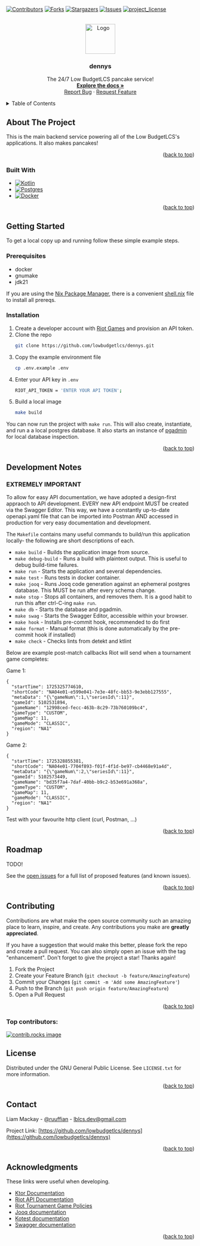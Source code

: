 <a id="readme-top"></a>
<!-- PROJECT SHIELDS -->
<!--
-->
[![Contributors][contributors-shield]][contributors-url]
[![Forks][forks-shield]][forks-url]
[![Stargazers][stars-shield]][stars-url]
[![Issues][issues-shield]][issues-url]
[![project_license][license-shield]][license-url]



<!-- PROJECT LOGO -->
<br />
<div align="center">
   <a href="https://github.com/lowbudgetlcs/dennys">
      <img src="https://i.imgur.com/DvZvfNz.png" alt="Logo" width="80" height="80" />
   </a>
</div>
   
<div align="center">
<h3 align="center">dennys</h3>

  <p align="center">
    The 24/7 Low BudgetLCS pancake service!
    <br />
    <a href="https://github.com/lowbudgetlcs/dennys"><strong>Explore the docs »</strong></a>
    <br />
    <a href="https://github.com/lowbudgetlcs/dennys/issues/new?labels=bug&template=bug-report---.md">Report Bug</a>
    &middot;
    <a href="https://github.com/lowbudgetlcs/dennys/issues/new?labels=enhancement&template=feature-request---.md">Request Feature</a>
  </p>
</div>



<!-- TABLE OF CONTENTS -->
<details>
  <summary>Table of Contents</summary>
  <ol>
    <li>
      <a href="#about-the-project">About The Project</a>
      <ul>
        <li><a href="#built-with">Built With</a></li>
      </ul>
    </li>
    <li>
      <a href="#getting-started">Getting Started</a>
      <ul>
        <li><a href="#prerequisites">Prerequisites</a></li>
        <li><a href="#installation">Installation</a></li>
      </ul>
    </li>
    <li><a href="#development-notes">Usage</a></li>
    <li><a href="#roadmap">Roadmap</a></li>
    <li><a href="#contributing">Contributing</a></li>
    <li><a href="#license">License</a></li>
    <li><a href="#contact">Contact</a></li>
    <li><a href="#acknowledgments">Acknowledgments</a></li>
  </ol>
</details>



<!-- ABOUT THE PROJECT -->
## About The Project

This is the main backend service powering all of the Low BudgetLCS's applications. It also makes pancakes!

<p align="right">(<a href="#readme-top">back to top</a>)</p>



### Built With

* [![Kotlin][Kotlin]][Kotlin-url]
* [![Postgres][Postgres]][Postgres-url]
* [![Docker][Docker]][Docker-url]

<p align="right">(<a href="#readme-top">back to top</a>)</p>



<!-- GETTING STARTED -->
## Getting Started

To get a local copy up and running follow these simple example steps.

### Prerequisites

* docker 
* gnumake
* jdk21

If you are using the [Nix Package Manager](https://github.com/NixOS/nix), there is a convenient [shell.nix](./shell.nix) file to install all prereqs.

### Installation

1. Create a developer account with [Riot Games](https://developer.riotgames.com) and provision an API token.
2. Clone the repo
   ```sh
   git clone https://github.com/lowbudgetlcs/dennys.git
   ```
3. Copy the example environment file
   ```sh
   cp .env.example .env
    ```
4. Enter your API key in `.env`
   ```sh
   RIOT_API_TOKEN = 'ENTER YOUR API TOKEN';
   ```
5. Build a local image
   ```sh
   make build
   ```
You can now run the project with `make run`. This will also create, instantiate,
and run a a local postgres database. It also starts an instance of [pgadmin](https://www.pgadmin.org/) 
for local database inspection.

<p align="right">(<a href="#readme-top">back to top</a>)</p>



<!-- USAGE EXAMPLES -->
## Development Notes

### EXTREMELY IMPORTANT

To allow for easy API documentation, we have adopted a design-first appraoch to API development. EVERY new API endpoint 
MUST be created via the Swagger Editor. This way, we have a constantly up-to-date openapi.yaml file that can be
imported into Postman AND accessed in production for very easy documentation and development.

The `Makefile` contains many useful commands to build/run this application locally- the following are short descriptions of each.

* `make build` - Builds the application image from source.
* `make debug-build` - Runs a build with plaintext output. This is useful to debug build-time failures.
* `make run` - Starts the application and several dependencies.
* `make test` - Runs tests in docker container.
* `make jooq` - Runs Jooq code generation against an ephemeral postgres database. This MUST be run after every schema change.
* `make stop` - Stops all containers, and removes them. It is a good habit to run this after ctrl-C-ing `make run`.
* `make db` - Starts the database and pgadmin.
* `make swag` - Starts the Swagger Editor, accessible within your browser.
* `make hook` - Installs pre-commit hook, recommended to do first
* `make format` - Manual format (this is done automatically by the pre-commit hook if installed)
* `make check` - Checks lints from detekt and ktlint

Below are example post-match callbacks Riot will send when a tournament game completes:

Game 1:

```
{
  "startTime": 1725325774610,
  "shortCode": "NA04e01-e599e041-7e3e-48fc-bb53-9e3ebb127555",
  "metaData": "{\"gameNum\":1,\"seriesId\":11}",
  "gameId": 5102531894,
  "gameName": "12998ced-fecc-463b-8c29-73b760109bc4",
  "gameType": "CUSTOM",
  "gameMap": 11,
  "gameMode": "CLASSIC",
  "region": "NA1"
}
```

Game 2:

```
{
  "startTime": 1725328855381,
  "shortCode": "NA04e01-7704f893-f01f-4f1d-be97-cb4468e91a4d",
  "metaData": "{\"gameNum\":2,\"seriesId\":11}",
  "gameId": 5102573449,
  "gameName": "bd35f7a4-7daf-40bb-b9c2-b53e691a368a",
  "gameType": "CUSTOM",
  "gameMap": 11,
  "gameMode": "CLASSIC",
  "region": "NA1"
}
```

Test with your favourite http client (curl, Postman, ...)

<p align="right">(<a href="#readme-top">back to top</a>)</p>



<!-- ROADMAP -->
## Roadmap

TODO!

See the [open issues](https://github.com/lowbudgetlcs/dennys/issues) for a full list of proposed features (and known issues).

<p align="right">(<a href="#readme-top">back to top</a>)</p>



<!-- CONTRIBUTING -->
## Contributing

Contributions are what make the open source community such an amazing place to learn, inspire, and create. Any contributions you make are **greatly appreciated**.

If you have a suggestion that would make this better, please fork the repo and create a pull request. You can also simply open an issue with the tag "enhancement".
Don't forget to give the project a star! Thanks again!

1. Fork the Project
2. Create your Feature Branch (`git checkout -b feature/AmazingFeature`)
3. Commit your Changes (`git commit -m 'Add some AmazingFeature'`)
4. Push to the Branch (`git push origin feature/AmazingFeature`)
5. Open a Pull Request

<p align="right">(<a href="#readme-top">back to top</a>)</p>

### Top contributors:

<a href="https://github.com/lowbudgetlcs/dennys/graphs/contributors">
  <img src="https://contrib.rocks/image?repo=lowbudgetlcs/dennys" alt="contrib.rocks image" />
</a>



<!-- LICENSE -->
## License

Distributed under the GNU General Public License. See `LICENSE.txt` for more information.

<p align="right">(<a href="#readme-top">back to top</a>)</p>



<!-- CONTACT -->
## Contact

Liam Mackay - [@ruuffian](https://twitter.com/ruuffian) - lblcs.dev@gmail.com

Project Link: [https://github.com/lowbudgetlcs/dennys](https://github.com/lowbudgetlcs/dennys)

<p align="right">(<a href="#readme-top">back to top</a>)</p>



<!-- ACKNOWLEDGMENTS -->
## Acknowledgments

These links were useful when developing.

* [Ktor Documentation](https://ktor.io/docs/welcome.html)
* [Riot API Documentation](https://developer.riotgames.com/apis)
* [Riot Tournament Game Policies](https://developer.riotgames.com/docs/lol#tournament-api)
* [Jooq documentation](https://www.jooq.org/doc/latest/manual/sql-execution/)
* [Kotest documentation](https://kotest.io/docs/quickstart)
* [Swagger documentation](https://swagger.io/docs/specification/v3_0/basic-structure/)

<p align="right">(<a href="#readme-top">back to top</a>)</p>



<!-- MARKDOWN LINKS & IMAGES -->
<!-- https://www.markdownguide.org/basic-syntax/#reference-style-links -->
[contributors-shield]: https://img.shields.io/github/contributors/lowbudgetlcs/dennys.svg?style=for-the-badge
[contributors-url]: https://github.com/lowbidgetlcs/dennys/graphs/contributors
[forks-shield]: https://img.shields.io/github/forks/lowbudgetlcs/dennys.svg?style=for-the-badge
[forks-url]: https://github.com/lowbudgetlcs/dennys/network/members
[stars-shield]: https://img.shields.io/github/stars/lowbudgetlcs/dennys.svg?style=for-the-badge
[stars-url]: https://github.com/lowbudgetlcs/dennys/stargazers
[issues-shield]: https://img.shields.io/github/issues/lowbudgetlcs/dennys.svg?style=for-the-badge
[issues-url]: https://github.com/lowbudgetlcs/dennys/issues
[license-shield]: https://img.shields.io/github/license/lowbudgetlcs/dennys.svg?style=for-the-badge
[license-url]: https://github.com/lowbudgetlcs/dennys/blob/main/LICENSE.txt
[Kotlin]: https://img.shields.io/badge/Kotlin-%237F52FF.svg?logo=kotlin&logoColor=white
[Kotlin-url]: https://kotlinlang.org/
[Postgres]: https://img.shields.io/badge/Postgres-%23316192.svg?logo=postgresql&logoColor=white
[Postgres-url]: https://www.postgresql.org/
[Docker]: https://img.shields.io/badge/Docker-2496ED?logo=docker&logoColor=fff
[Docker-url]: https://docker.com
